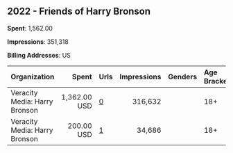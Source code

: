 ## 2022 - Friends of Harry Bronson 
**Spent**: 1,562.00

**Impressions**: 351,318

**Billing Addresses**: US

|Organization|Spent|Urls|Impressions|Genders|Age Brackets|Country Codes|
|:---|---:|:---|---:|:---|:---|:---|
|Veracity Media: Harry Bronson|1,362.00 USD|[0](https://www.snap.com/political-ads/asset/847a611dac667dd3efd172b8770fe07a685b41539917e15693ecd6164b69829b?mediaType=mp4)|316,632||18+|united states|
|Veracity Media: Harry Bronson|200.00 USD|[1](https://www.snap.com/political-ads/asset/4a9bbde2494d4160f1247c5f6ba04d4999c009659ee65269035894edbbeef10e?mediaType=png)|34,686||18+|united states|
